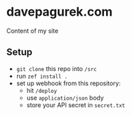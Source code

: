 # davepagurek.com
Content of my site

## Setup
- `git clone` this repo into `/src`
- run `zef install .`
- set up webhook from this repository:
  - hit `/deploy`
  - use `application/json` body
  - store your API secret in `secret.txt`
